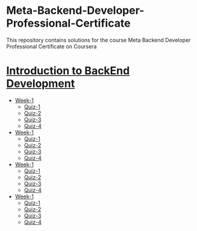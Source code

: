 # Meta-Backend-Developer-Professional-Certificate
This repository contains solutions for the course Meta Backend Developer Professional Certificate on Coursera
<br>
<h1><a href="https://github.com/Stiwari28/Meta-Backend-Developer-Professional-Certificate/tree/main">Introduction to BackEnd Development</a></h1>
<ul>
  <li><a href="Course-1">Week-1</a>
    <ul>
      <li><a href="Course-1">Quiz-1</a></li>
      <li><a href="Course-1">Quiz-2</a></li>
      <li><a href="Course-1">Quiz-3</a></li>
      <li><a href="Course-1">Quiz-4</a></li>
    </ul>
  </li>
 <li><a href="Course-1">Week-1</a>
    <ul>
      <li><a href="Course-1">Quiz-1</a></li>
      <li><a href="Course-1">Quiz-2</a></li>
      <li><a href="Course-1">Quiz-3</a></li>
      <li><a href="Course-1">Quiz-4</a></li>
    </ul>
  </li>
  <li><a href="Course-1">Week-1</a>
    <ul>
      <li><a href="Course-1">Quiz-1</a></li>
      <li><a href="Course-1">Quiz-2</a></li>
      <li><a href="Course-1">Quiz-3</a></li>
      <li><a href="Course-1">Quiz-4</a></li>
    </ul>
  </li>
  <li><a href="Course-1">Week-1</a>
    <ul>
      <li><a href="Course-1">Quiz-1</a></li>
      <li><a href="Course-1">Quiz-2</a></li>
      <li><a href="Course-1">Quiz-3</a></li>
      <li><a href="Course-1">Quiz-4</a></li>
    </ul>
  </li>
</ul>
